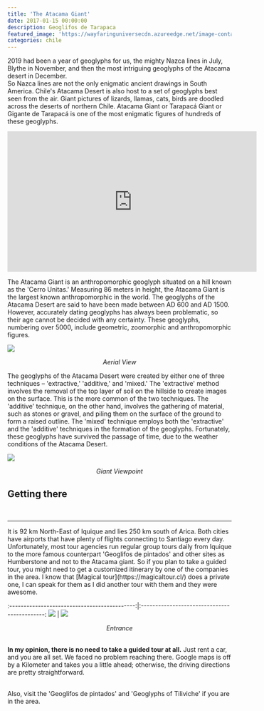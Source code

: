 ```yaml
---
title: 'The Atacama Giant'
date: 2017-01-15 00:00:00
description: Geoglifos de Tarapaca
featured_image: 'https://wayfaringuniversecdn.azureedge.net/image-container/thumbnails/chile/atacamagiant.jpg'
categories: chile
---
```


2019 had been a year of geoglyphs for us, the mighty Nazca lines in July,  Blythe in November, and then the most intriguing geoglyphs of the Atacama desert in December.<br>
So Nazca lines are not the only enigmatic ancient drawings in South America. Chile's Atacama Desert is also host to a set of geoglyphs best seen from the air. Giant pictures of lizards, llamas, cats, birds are doodled across the deserts of northern Chile. Atacama Giant or Tarapacá Giant or Gigante de Tarapacá is one of the most enigmatic figures of hundreds of these geoglyphs.


<iframe width="560" height="315" src="https://www.youtube.com/embed/CtZ_yq1GkWA" frameborder="0" allow="accelerometer; autoplay; encrypted-media; gyroscope; picture-in-picture" allowfullscreen></iframe>


The Atacama Giant is an anthropomorphic geoglyph situated on a hill known as the 'Cerro Unitas.' Measuring 86 meters in height, the Atacama Giant is the largest known anthropomorphic in the world.
The geoglyphs of the Atacama Desert are said to have been made between AD 600 and AD 1500. However, accurately dating geoglyphs has always been problematic, so their age cannot be decided with any certainty. These geoglyphs, numbering over 5000, include geometric, zoomorphic and anthropomorphic figures.
<br>

![]({{site.data.settings.basic_settings.cdn_url}}/chile/atacamagiant/gigantedetarapaca.jpg)
<center class="image-caption"><i>Aerial View</i></center>

The geoglyphs of the Atacama Desert were created by either one of three techniques – 'extractive,' 'additive,' and 'mixed.' The 'extractive' method involves the removal of the top layer of soil on the hillside to create images on the surface. This is the more common of the two techniques. The 'additive' technique, on the other hand, involves the gathering of material, such as stones or gravel, and piling them on the surface of the ground to form a raised outline. The 'mixed' technique employs both the 'extractive' and the 'additive' techniques in the formation of the geoglyphs. Fortunately, these geoglyphs have survived the passage of time, due to the weather conditions of the Atacama Desert.

![]({{site.data.settings.basic_settings.cdn_url}}/chile/atacamagiant/thegiantoftarapaca.jpg)
<center class="image-caption"><i>Giant Viewpoint</i></center>


## Getting there
<br>
<hr>
It is 92 km North-East of Iquique and lies 250 km south of Arica. Both cities have airports that have plenty of flights connecting to Santiago every day. Unfortunately, most tour agencies run regular group tours daily from Iquique to the more famous counterpart 'Geoglifos de pintados' and other sites as Humberstone and not to the Atacama giant. So if you plan to take a guided tour, you might need to get a customized itinerary by one of the companies in the area. I know that [Magical tour](https://magicaltour.cl/) does a private one, I can speak for them as I did another tour with them and they were awesome.


:--------------------------------------------:|:--------------------------------------------:
![]({{site.data.settings.basic_settings.cdn_url}}/chile/atacamagiant/atcamagiant.jpg) |  ![]({{site.data.settings.basic_settings.cdn_url}}/chile/atacamagiant/cerrounitastarapaca.jpg)


<center class="image-caption"><i>Entrance</i></center><br>

<b>In my opinion, there is no need to take a guided tour at all.</b> Just rent a car, and you are all set. We faced no problem reaching there. Google maps is off by a Kilometer and takes you a little ahead; otherwise, the driving directions are pretty straightforward.
<br><br>

Also, visit the 'Geoglifos de pintados' and 'Geoglyphs of Tiliviche' if you are in the area.


